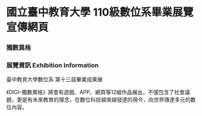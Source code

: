 # 國立臺中教育大學 110級數位系畢業展覽宣傳網頁
### 獨數異格

### 展覽資訊 Exhibition Information

臺中教育大學數位系 第十三屆畢業成果展

《DIGI-獨數異格》將會有遊戲、APP、網頁等12組作品展出，不僅包含了社會議題，更是有未來教育的理念，在數位科技越來越發達的現今，向世界傳達多元的數位內容。
